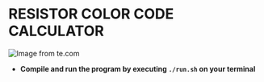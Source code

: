 # RESISTOR COLOR CODE CALCULATOR

![Image from te.com](https://www.te.com/content/dam/te-com/images/corporate/marketing/global/infographics/resistor-color-code-bands-5-6-1024.png)

* **Compile and run the program by executing ``./run.sh`` on your terminal**